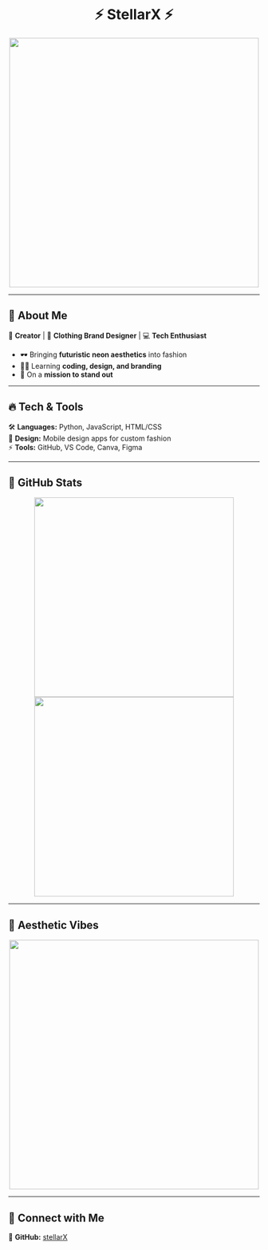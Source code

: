 <h1 align="center">⚡ StellarX ⚡</h1>  

<p align="center">
  <img src="https://i.imgur.com/zpCLDoD.gif" width="500"/>
</p>

---

## 🌌 About Me  
🔮 **Creator** | 👕 **Clothing Brand Designer** | 💻 **Tech Enthusiast** 

- 🕶️ Bringing **futuristic neon aesthetics** into fashion  
- 👨‍💻 Learning **coding, design, and branding**  
- 🚀 On a **mission to stand out**  

---

## 🔥 Tech & Tools  
🛠 **Languages:** Python, JavaScript, HTML/CSS  
🎨 **Design:** Mobile design apps for custom fashion  
⚡ **Tools:** GitHub, VS Code, Canva, Figma  

---

## 🚀 GitHub Stats  
<p align="center">
  <img src="https://github-readme-stats.vercel.app/api?username=stellarX&show_icons=true&theme=tokyonight" width="400"/>
  <img src="https://github-readme-streak-stats.herokuapp.com/?user=stellarX&theme=tokyonight" width="400"/>
</p>

---

## 🔮 Aesthetic Vibes  
<p align="center">
  <img src="https://i.imgur.com/wD3M21N.gif" width="500"/>
</p>

---

## 📡 Connect with Me  
👾 **GitHub:** [stellarX](https://github.com/stellarX)
